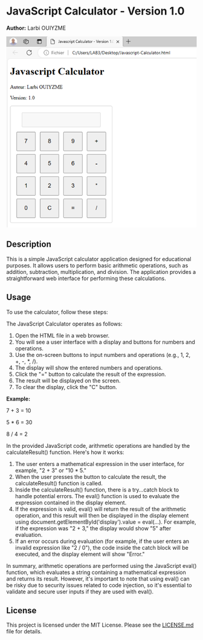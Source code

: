 # JavaScript Calculator - Version 1.0

**Author:** Larbi OUIYZME

![Calculator Screenshot](screenshot.png)

## Description
This is a simple JavaScript calculator application designed for educational purposes. It allows users to perform basic arithmetic operations, such as addition, subtraction, multiplication, and division. The application provides a straightforward web interface for performing these calculations.

## Usage
To use the calculator, follow these steps:

The JavaScript Calculator operates as follows:
1. Open the HTML file in a web browser.
2. You will see a user interface with a display and buttons for numbers and operations.
3. Use the on-screen buttons to input numbers and operations (e.g., 1, 2, +, -, *, /).
4. The display will show the entered numbers and operations.
5. Click the "=" button to calculate the result of the expression.
6. The result will be displayed on the screen.
7. To clear the display, click the "C" button.

**Example:**

7 + 3 = 10

5 * 6 = 30

8 / 4 = 2

In the provided JavaScript code, arithmetic operations are handled by the calculateResult() function. Here's how it works:
1. The user enters a mathematical expression in the user interface, for example, "2 + 3" or "10 * 5."
2. When the user presses the button to calculate the result, the calculateResult() function is called.
3. Inside the calculateResult() function, there is a try...catch block to handle potential errors. The eval() function is used to evaluate the expression contained in the display element.
4. If the expression is valid, eval() will return the result of the arithmetic operation, and this result will then be displayed in the display element using document.getElementById('display').value = eval(...). For example, if the expression was "2 + 3," the display would show "5" after evaluation.
5. If an error occurs during evaluation (for example, if the user enters an invalid expression like "2 / 0"), the code inside the catch block will be executed, and the display element will show "Error."

In summary, arithmetic operations are performed using the JavaScript eval() function, which evaluates a string containing a mathematical expression and returns its result. However, it's important to note that using eval() can be risky due to security issues related to code injection, so it's essential to validate and secure user inputs if they are used with eval().

## License
This project is licensed under the MIT License. Please see the [LICENSE.md](LICENSE.md) file for details.

